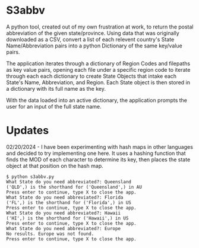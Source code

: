 # S3abbv

A python tool, created out of my own frustration at work, to return the postal abbreviation of the given state/province. Using data that was originally downloaded as a CSV, convert a list of each relevent country's State Name/Abbreviation pairs into a python Dictionary of the same key/value pairs.

The application iterates through a dictionary of Region Codes and filepaths as key value pairs, opening each file under a specific region code to iterate through each each dictionary to create State Objects that intake each State's Name, Abbreviation, and Region. Each State object is then stored in a dictionary with its full name as the key.

With the data loaded into an active dictionary, the application prompts the user for an input of the full state name.


# Updates 

02/20/2024 - I have been experimenting with hash maps in other languages and decided to try implementing one here. It uses a hashing function that finds the MOD of each character to determine its key, then places the state object at that position on the hash map. 

```
$ python s3abbv.py
What State do you need abbreviated?: Queensland
('QLD',) is the shorthand for ('Queensland',) in AU
Press enter to continue, type X to close the app.
What State do you need abbreviated?: Florida
('FL',) is the shorthand for ('Florida',) in US
Press enter to continue, type X to close the app.
What State do you need abbreviated?: Hawaii
('HI',) is the shorthand for ('Hawaii',) in US
Press enter to continue, type X to close the app.
What State do you need abbreviated?: Europe
No results. Europe was not found.
Press enter to continue, type X to close the app.
```
